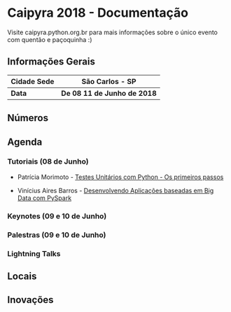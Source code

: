 # Caipyra 2018 - Documentação

Visite caipyra.python.org.br para mais informações sobre o único evento com quentão e paçoquinha :)

## Informações Gerais

| Cidade Sede     | São Carlos - SP               |
|-----------------|-------------------------------|
| **Data**        | **De 08 11 de Junho de 2018** |

## Números

## Agenda

### Tutoriais (08 de Junho)

- Patrícia Morimoto - [Testes Unitários com Python - Os primeiros passos](<https://drive.google.com/open?id=1fHfYI96ws_J4iYKDG7axJhXJ9prRVPaA>)

- Vinícius Aires Barros - [Desenvolvendo Aplicações baseadas em Big Data com PySpark](<https://pt.slideshare.net/viniciusa1r3s/desenvolvendo-aplicaes-baseadas-em-big-data-com-pyspark>)

### Keynotes (09 e 10 de Junho)


### Palestras (09 e 10 de Junho)

### Lightning Talks


## Locais


## Inovações



